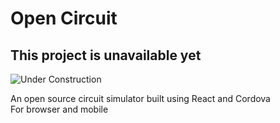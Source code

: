 # Open Circuit
## This project is unavailable yet
![Under Construction](https://upload.wikimedia.org/wikipedia/en/5/59/Under_construction_svg.svg)  
  
An open source circuit simulator built using React and Cordova  
For browser and mobile

